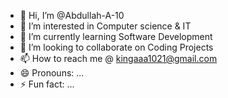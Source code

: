 - 👋 Hi, I’m @Abdullah-A-10
- 👀 I’m interested in Computer science & IT
- 🌱 I’m currently learning Software Development
- 💞️ I’m looking to collaborate on Coding Projects
- 📫 How to reach me @ kingaaa1021@gmail.com
- 😄 Pronouns: ...
- ⚡ Fun fact: ...

<!---
Abdullah-A-10/Abdullah-A-10 is a ✨ special ✨ repository because its `README.md` (this file) appears on your GitHub profile.
You can click the Preview link to take a look at your changes.
--->
